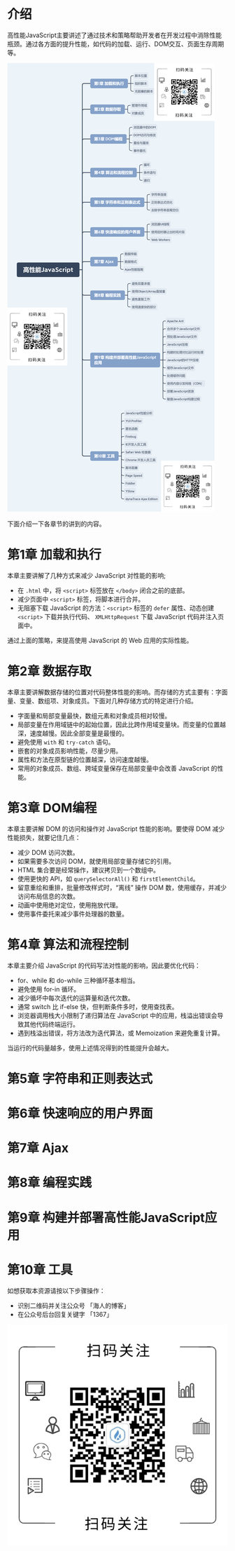 # 介绍

高性能JavaScript主要讲述了通过技术和策略帮助开发者在开发过程中消除性能瓶颈。通过各方面的提升性能，如代码的加载、运行、DOM交互、页面生存周期等。

![](./images/高性能JavaScript.png)

下面介绍一下各章节的讲到的内容。

# 第1章 加载和执行

本章主要讲解了几种方式来减少 JavaScript 对性能的影响;

- 在 `.html` 中，将 `<script>` 标签放在 `</body>` 闭合之前的底部。
- 减少页面中 `<script>` 标签，将脚本进行合并。
- 无阻塞下载 JavaScript 的方法：`<script>` 标签的 `defer` 属性、动态创建 `<script>` 下载并执行代码、 `XMLHttpRequest` 下载 JavaScript 代码并注入页面中。

通过上面的策略，来提高使用 JavaScript 的 Web 应用的实际性能。

# 第2章 数据存取

本章主要讲解数据存储的位置对代码整体性能的影响。而存储的方式主要有：字面量、变量、数组项、对象成员。下面对几种存储方式的特定进行介绍。

- 字面量和局部变量最快，数组元素和对象成员相对较慢。
- 局部变量在作用域链中的起始位置，因此比跨作用域变量块。而变量的位置越深，速度越慢。因此全部变量是最慢的。
- 避免使用 `with` 和 `try-catch` 语句。
- 嵌套的对象成员影响性能，尽量少用。
- 属性和方法在原型链的位置越深，访问速度越慢。
- 常用的对象成员、数组、跨域变量保存在局部变量中会改善 JavaScript 的性能。

# 第3章 DOM编程

本章主要讲解 DOM 的访问和操作对 JavaScript 性能的影响。要使得 DOM 减少性能损失，就要记住几点：

- 减少 DOM 访问次数。
- 如果需要多次访问 DOM，就使用局部变量存储它的引用。
- HTML 集合要是经常操作，建议拷贝到一个数组中。
- 使用更快的 API，如 `querySelectorAll()` 和 `firstElementChild`。
- 留意重绘和重排，批量修改样式时，“离线” 操作 DOM 数，使用缓存，并减少访问布局信息的次数。
- 动画中使用绝对定位，使用拖放代理。
- 使用事件委托来减少事件处理器的数量。

# 第4章 算法和流程控制

本章主要介绍 JavaScript 的代码写法对性能的影响，因此要优化代码：

- for、while 和 do-while 三种循环基本相当。
- 避免使用 for-in 循环。
- 减少循坏中每次迭代的运算量和迭代次数。
- 通常 switch 比 if-else 快，但判断条件多时，使用查找表。
- 浏览器调用栈大小限制了递归算法在 JavaScript 中的应用，栈溢出错误会导致其他代码终端运行。
- 遇到栈溢出错误，将方法改为迭代算法，或 Memoization 来避免重复计算。

当运行的代码量越多，使用上述情况得到的性能提升会越大。

# 第5章 字符串和正则表达式



# 第6章 快速响应的用户界面

# 第7章 Ajax

# 第8章 编程实践

# 第9章 构建并部署高性能JavaScript应用

# 第10章 工具

如想获取本资源请按以下步骤操作：

- 识别二维码并关注公众号 「海人的博客」
- 在公众号后台回复关键字 「1367」

![在这里插入图片描述](../../assets/AccountsCode.png)
